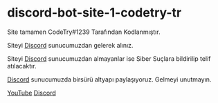 # discord-bot-site-1-codetry-tr

Site tamamen CodeTry#1239 Tarafından Kodlanmıştır.

Siteyi [Discord](https://discord.gg/waQfztQV4A) sunucumuzdan gelerek alınız.

Siteyi [Discord](https://discord.gg/waQfztQV4A) sunucumuzdan almayanlar ise Siber Suçlara bildirilip telif atılacaktır.

[Discord](https://discord.gg/waQfztQV4A) sunucumuzda birsürü altyapı paylaşıyoruz. Gelmeyi unutmayın.


[YouTube](https://www.youtube.com/channel/UCBvKPEV3sfqrtXzbV6YGlIw)
[Discord](https://discord.gg/waQfztQV4A)
